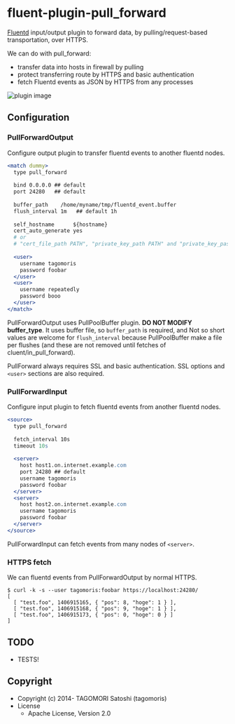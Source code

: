 # fluent-plugin-pull_forward

[Fluentd](http://fluentd.org) input/output plugin to forward data, by pulling/request-based transportation, over HTTPS.

We can do with pull_forward:
* transfer data into hosts in firewall by pulling
* protect transferring route by HTTPS and basic authentication
* fetch Fluentd events as JSON by HTTPS from any processes

![plugin image](https://raw.githubusercontent.com/tagomoris/fluent-plugin-pull_forward/master/misc/plugin_image.png)

## Configuration

### PullForwardOutput

Configure output plugin to transfer fluentd events to another fluentd nodes.

```apache
<match dummy>
  type pull_forward
  
  bind 0.0.0.0 ## default
  port 24280   ## default
  
  buffer_path    /home/myname/tmp/fluentd_event.buffer
  flush_interval 1m   ## default 1h
  
  self_hostname      ${hostname}
  cert_auto_generate yes
  # or
  # "cert_file_path PATH", "private_key_path PATH" and "private_key_passphrase ..."
  
  <user>
    username tagomoris
    password foobar
  </user>
  <user>
    username repeatedly
    password booo
  </user>
</match>
```

PullForwardOutput uses PullPoolBuffer plugin. **DO NOT MODIFY buffer_type**. It uses buffer file, so `buffer_path` is required, and Not so short values are welcome for `flush_interval` because PullPoolBuffer make a file per flushes (and these are not removed until fetches of cluent/in\_pull\_forward).

PullForward always requires SSL and basic authentication. SSL options and `<user>` sections are also required.

### PullForwardInput

Configure input plugin to fetch fluentd events from another fluentd nodes.

```apache
<source>
  type pull_forward
  
  fetch_interval 10s
  timeout 10s
  
  <server>
    host host1.on.internet.example.com
    port 24280 ## default
    username tagomoris
    password foobar
  </server>
  <server>
    host host2.on.internet.example.com
    username tagomoris
    password foobar
  </server>
</source>
```

PullForwardInput can fetch events from many nodes of `<server>`.

### HTTPS fetch

We can fluentd events from PullForwardOutput by normal HTTPS.

```
$ curl -k -s --user tagomoris:foobar https://localhost:24280/
[
  [ "test.foo", 1406915165, { "pos": 8, "hoge": 1 } ],
  [ "test.foo", 1406915168, { "pos": 9, "hoge": 1 } ],
  [ "test.foo", 1406915173, { "pos": 0, "hoge": 0 } ]
]
```

## TODO

* TESTS!

## Copyright

* Copyright (c) 2014- TAGOMORI Satoshi (tagomoris)
* License
  * Apache License, Version 2.0
